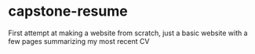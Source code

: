# capstone-resume 
First attempt at making a website from scratch, just a basic website with a few pages summarizing my most recent CV

